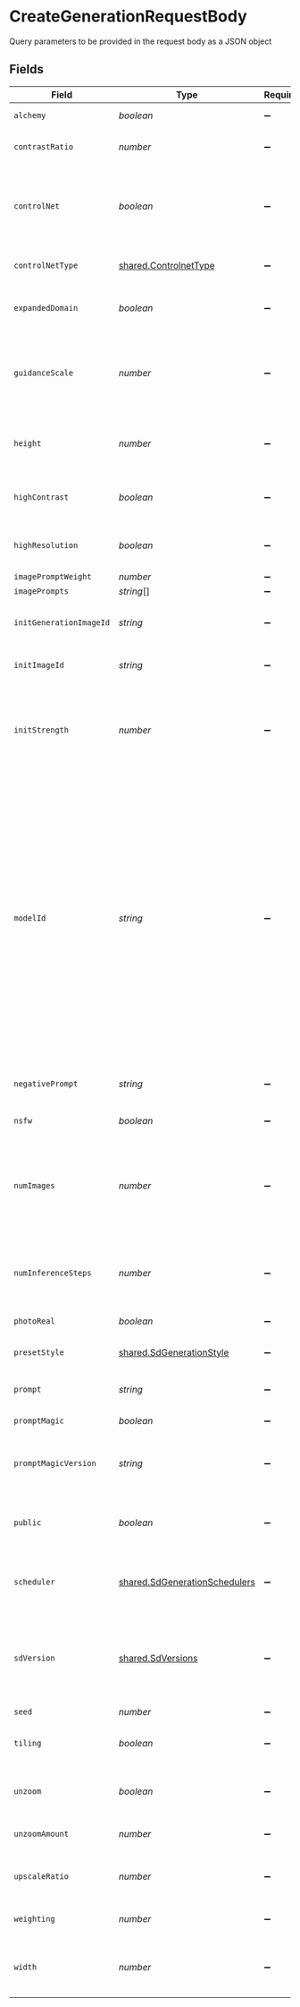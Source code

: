 # CreateGenerationRequestBody

Query parameters to be provided in the request body as a JSON object


## Fields

| Field                                                                                                                                                                                                                                                                                                          | Type                                                                                                                                                                                                                                                                                                           | Required                                                                                                                                                                                                                                                                                                       | Description                                                                                                                                                                                                                                                                                                    |
| -------------------------------------------------------------------------------------------------------------------------------------------------------------------------------------------------------------------------------------------------------------------------------------------------------------- | -------------------------------------------------------------------------------------------------------------------------------------------------------------------------------------------------------------------------------------------------------------------------------------------------------------- | -------------------------------------------------------------------------------------------------------------------------------------------------------------------------------------------------------------------------------------------------------------------------------------------------------------- | -------------------------------------------------------------------------------------------------------------------------------------------------------------------------------------------------------------------------------------------------------------------------------------------------------------- |
| `alchemy`                                                                                                                                                                                                                                                                                                      | *boolean*                                                                                                                                                                                                                                                                                                      | :heavy_minus_sign:                                                                                                                                                                                                                                                                                             | Enable to use Alchemy.                                                                                                                                                                                                                                                                                         |
| `contrastRatio`                                                                                                                                                                                                                                                                                                | *number*                                                                                                                                                                                                                                                                                                       | :heavy_minus_sign:                                                                                                                                                                                                                                                                                             | Contrast Ratio to use with Alchemy.                                                                                                                                                                                                                                                                            |
| `controlNet`                                                                                                                                                                                                                                                                                                   | *boolean*                                                                                                                                                                                                                                                                                                      | :heavy_minus_sign:                                                                                                                                                                                                                                                                                             | Enable to use ControlNet. Requires an init image to be provided. Requires a model based on SD v1.5                                                                                                                                                                                                             |
| `controlNetType`                                                                                                                                                                                                                                                                                               | [shared.ControlnetType](../../models/shared/controlnettype.md)                                                                                                                                                                                                                                                 | :heavy_minus_sign:                                                                                                                                                                                                                                                                                             | The type of ControlNet to use.                                                                                                                                                                                                                                                                                 |
| `expandedDomain`                                                                                                                                                                                                                                                                                               | *boolean*                                                                                                                                                                                                                                                                                                      | :heavy_minus_sign:                                                                                                                                                                                                                                                                                             | Enable to use the Expanded Domain feature of Alchemy.                                                                                                                                                                                                                                                          |
| `guidanceScale`                                                                                                                                                                                                                                                                                                | *number*                                                                                                                                                                                                                                                                                                       | :heavy_minus_sign:                                                                                                                                                                                                                                                                                             | How strongly the generation should reflect the prompt. 7 is recommended. Must be between 1 and 20.                                                                                                                                                                                                             |
| `height`                                                                                                                                                                                                                                                                                                       | *number*                                                                                                                                                                                                                                                                                                       | :heavy_minus_sign:                                                                                                                                                                                                                                                                                             | The height of the images. Must be between 32 and 1024 and be a multiple of 8.                                                                                                                                                                                                                                  |
| `highContrast`                                                                                                                                                                                                                                                                                                 | *boolean*                                                                                                                                                                                                                                                                                                      | :heavy_minus_sign:                                                                                                                                                                                                                                                                                             | Enable to use the High Contrast feature of Prompt Magic.                                                                                                                                                                                                                                                       |
| `highResolution`                                                                                                                                                                                                                                                                                               | *boolean*                                                                                                                                                                                                                                                                                                      | :heavy_minus_sign:                                                                                                                                                                                                                                                                                             | Enable to use the High Resolution feature of Prompt Magic.                                                                                                                                                                                                                                                     |
| `imagePromptWeight`                                                                                                                                                                                                                                                                                            | *number*                                                                                                                                                                                                                                                                                                       | :heavy_minus_sign:                                                                                                                                                                                                                                                                                             | N/A                                                                                                                                                                                                                                                                                                            |
| `imagePrompts`                                                                                                                                                                                                                                                                                                 | *string*[]                                                                                                                                                                                                                                                                                                     | :heavy_minus_sign:                                                                                                                                                                                                                                                                                             | N/A                                                                                                                                                                                                                                                                                                            |
| `initGenerationImageId`                                                                                                                                                                                                                                                                                        | *string*                                                                                                                                                                                                                                                                                                       | :heavy_minus_sign:                                                                                                                                                                                                                                                                                             | The ID of an existing image to use in image2image.                                                                                                                                                                                                                                                             |
| `initImageId`                                                                                                                                                                                                                                                                                                  | *string*                                                                                                                                                                                                                                                                                                       | :heavy_minus_sign:                                                                                                                                                                                                                                                                                             | The ID of an Init Image to use in image2image.                                                                                                                                                                                                                                                                 |
| `initStrength`                                                                                                                                                                                                                                                                                                 | *number*                                                                                                                                                                                                                                                                                                       | :heavy_minus_sign:                                                                                                                                                                                                                                                                                             | How strongly the generated images should reflect the original image in image2image. Must be a float between 0.1 and 0.9.                                                                                                                                                                                       |
| `modelId`                                                                                                                                                                                                                                                                                                      | *string*                                                                                                                                                                                                                                                                                                       | :heavy_minus_sign:                                                                                                                                                                                                                                                                                             | The model ID used for the image generation. If not provided uses sd_version to determine the version of Stable Diffusion to use.<br/><br/>_Leonardo Creative_: 6bef9f1b-29cb-40c7-b9df-32b51c1f67d3<br/>_Leonardo Select_: cd2b2a15-9760-4174-a5ff-4d2925057376<br/>_Leonardo Signature_: 291be633-cb24-434f-898f-e662799936ad |
| `negativePrompt`                                                                                                                                                                                                                                                                                               | *string*                                                                                                                                                                                                                                                                                                       | :heavy_minus_sign:                                                                                                                                                                                                                                                                                             | The negative prompt used for the image generation                                                                                                                                                                                                                                                              |
| `nsfw`                                                                                                                                                                                                                                                                                                         | *boolean*                                                                                                                                                                                                                                                                                                      | :heavy_minus_sign:                                                                                                                                                                                                                                                                                             | Not Safe For Work Flag.                                                                                                                                                                                                                                                                                        |
| `numImages`                                                                                                                                                                                                                                                                                                    | *number*                                                                                                                                                                                                                                                                                                       | :heavy_minus_sign:                                                                                                                                                                                                                                                                                             | The number of images to generate. Must be between 1 and 8. If either width or height is over 768, must be between 1 and 4.                                                                                                                                                                                     |
| `numInferenceSteps`                                                                                                                                                                                                                                                                                            | *number*                                                                                                                                                                                                                                                                                                       | :heavy_minus_sign:                                                                                                                                                                                                                                                                                             | The number of inference steps to use for the generation. Must be between 30 and 60.                                                                                                                                                                                                                            |
| `photoReal`                                                                                                                                                                                                                                                                                                    | *boolean*                                                                                                                                                                                                                                                                                                      | :heavy_minus_sign:                                                                                                                                                                                                                                                                                             | Enable the photoReal feature                                                                                                                                                                                                                                                                                   |
| `presetStyle`                                                                                                                                                                                                                                                                                                  | [shared.SdGenerationStyle](../../models/shared/sdgenerationstyle.md)                                                                                                                                                                                                                                           | :heavy_minus_sign:                                                                                                                                                                                                                                                                                             | The style to generate images with.                                                                                                                                                                                                                                                                             |
| `prompt`                                                                                                                                                                                                                                                                                                       | *string*                                                                                                                                                                                                                                                                                                       | :heavy_minus_sign:                                                                                                                                                                                                                                                                                             | The prompt used to generate images                                                                                                                                                                                                                                                                             |
| `promptMagic`                                                                                                                                                                                                                                                                                                  | *boolean*                                                                                                                                                                                                                                                                                                      | :heavy_minus_sign:                                                                                                                                                                                                                                                                                             | Enable to use Prompt Magic.                                                                                                                                                                                                                                                                                    |
| `promptMagicVersion`                                                                                                                                                                                                                                                                                           | *string*                                                                                                                                                                                                                                                                                                       | :heavy_minus_sign:                                                                                                                                                                                                                                                                                             | Prompt magic version v2 or v3, for use when promptMagic: true                                                                                                                                                                                                                                                  |
| `public`                                                                                                                                                                                                                                                                                                       | *boolean*                                                                                                                                                                                                                                                                                                      | :heavy_minus_sign:                                                                                                                                                                                                                                                                                             | Whether the generated images should show in the community feed.                                                                                                                                                                                                                                                |
| `scheduler`                                                                                                                                                                                                                                                                                                    | [shared.SdGenerationSchedulers](../../models/shared/sdgenerationschedulers.md)                                                                                                                                                                                                                                 | :heavy_minus_sign:                                                                                                                                                                                                                                                                                             | The scheduler to generate images with. Defaults to EULER_DISCRETE if not specified.                                                                                                                                                                                                                            |
| `sdVersion`                                                                                                                                                                                                                                                                                                    | [shared.SdVersions](../../models/shared/sdversions.md)                                                                                                                                                                                                                                                         | :heavy_minus_sign:                                                                                                                                                                                                                                                                                             | The base version of stable diffusion to use if not using a custom model. v1_5 is 1.5, v2 is 2.1, if not specified it will default to v1_5.                                                                                                                                                                     |
| `seed`                                                                                                                                                                                                                                                                                                         | *number*                                                                                                                                                                                                                                                                                                       | :heavy_minus_sign:                                                                                                                                                                                                                                                                                             | N/A                                                                                                                                                                                                                                                                                                            |
| `tiling`                                                                                                                                                                                                                                                                                                       | *boolean*                                                                                                                                                                                                                                                                                                      | :heavy_minus_sign:                                                                                                                                                                                                                                                                                             | Whether the generated images should tile on all axis.                                                                                                                                                                                                                                                          |
| `unzoom`                                                                                                                                                                                                                                                                                                       | *boolean*                                                                                                                                                                                                                                                                                                      | :heavy_minus_sign:                                                                                                                                                                                                                                                                                             | Whether the generated images should be unzoomed.                                                                                                                                                                                                                                                               |
| `unzoomAmount`                                                                                                                                                                                                                                                                                                 | *number*                                                                                                                                                                                                                                                                                                       | :heavy_minus_sign:                                                                                                                                                                                                                                                                                             | How much the image should be unzoomed.                                                                                                                                                                                                                                                                         |
| `upscaleRatio`                                                                                                                                                                                                                                                                                                 | *number*                                                                                                                                                                                                                                                                                                       | :heavy_minus_sign:                                                                                                                                                                                                                                                                                             | How much the image should be upscaled. (Enterprise Only)                                                                                                                                                                                                                                                       |
| `weighting`                                                                                                                                                                                                                                                                                                    | *number*                                                                                                                                                                                                                                                                                                       | :heavy_minus_sign:                                                                                                                                                                                                                                                                                             | How much weighting to use for generation.                                                                                                                                                                                                                                                                      |
| `width`                                                                                                                                                                                                                                                                                                        | *number*                                                                                                                                                                                                                                                                                                       | :heavy_minus_sign:                                                                                                                                                                                                                                                                                             | The width of the images. Must be between 32 and 1024 and be a multiple of 8.                                                                                                                                                                                                                                   |